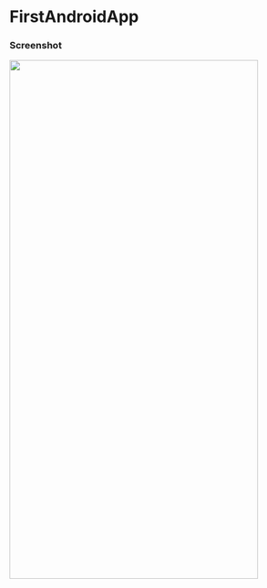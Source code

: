 # FirstAndroidApp

### Screenshot
<img src="[https://github.com/kolapss/FirstAndroidApp/blob/main/MyApp.png](https://github.com/kolapss/FirstAndroidApp/blob/master/MyApp.png)" width="436" height="909" />
